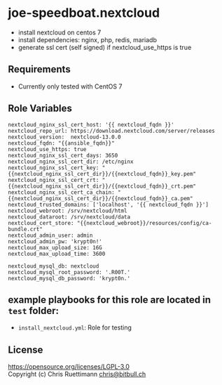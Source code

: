 joe-speedboat.nextcloud
=================

* install nextcloud on centos 7
* install dependencies: nginx, php, redis, mariadb
* generate ssl cert (self signed) if nextcloud_use_https is true

Requirements
------------

* Currently only tested with CentOS 7

Role Variables
--------------

```
nextcloud_nginx_ssl_cert_host: '{{ nextcloud_fqdn }}'
nextcloud_repo_url: https://download.nextcloud.com/server/releases
nextcloud_version:  nextcloud-13.0.0
nextcloud_fqdn: "{{ansible_fqdn}}"
nextcloud_use_https: true
nextcloud_nginx_ssl_cert_days: 3650
nextcloud_nginx_ssl_cert_dir: /etc/nginx
nextcloud_nginx_ssl_cert_key: "{{nextcloud_nginx_ssl_cert_dir}}/{{nextcloud_fqdn}}_key.pem"
nextcloud_nginx_ssl_cert_crt: "{{nextcloud_nginx_ssl_cert_dir}}/{{nextcloud_fqdn}}_crt.pem"
nextcloud_nginx_ssl_cert_ca_chain: "{{nextcloud_nginx_ssl_cert_dir}}/{{nextcloud_fqdn}}_ca.pem"
nextcloud_trusted_domains: ['localhost', '{{ nextcloud_fqdn }}']
nextcloud_webroot: /srv/nextcloud/html
nextcloud_dataroot: /srv/nextcloud/data
nextcloud_cert_store: "{{nextcloud_webroot}}/resources/config/ca-bundle.crt"
nextcloud_admin_user: admin
nextcloud_admin_pw: 'krypt0n!'
nextcloud_max_upload_size: 16G
nextcloud_max_upload_time: 3600

nextcloud_mysql_db: nextcloud
nextcloud_mysql_root_password: '.R00T.'
nextcloud_mysql_db_password: 'krypt0n.'

```


example playbooks for this role are located in `test` folder:
--------------
* `install_nextcloud.yml`: Role for testing


License
--------------
https://opensource.org/licenses/LGPL-3.0    
Copyright (c) Chris Ruettimann <chris@bitbull.ch>  

